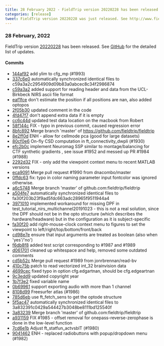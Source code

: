 ```yaml
---
title: 28 February 2022 - FieldTrip version 20220228 has been released
categories: [release]
tweet: FieldTrip version 20220228 was just released. See http://www.fieldtriptoolbox.org/#28-february-2022
---
```


### 28 February, 2022

FieldTrip version [20220228](http://github.com/fieldtrip/fieldtrip/releases/tag/20220228) has been released.
See [GitHub](https://github.com/fieldtrip/fieldtrip/compare/20220216...20220228) for the detailed list of updates.

#### Commits

- [144af92](http://github.com/fieldtrip/fieldtrip/commit/144af92) add ylim to cfg_mp (#1993)
- [337c6e0](http://github.com/fieldtrip/fieldtrip/commit/337c6e0) automatically synchronized identical files to c59a3a2c2954909d09b83a0abcec8c34f2986874
- [c59a3a2](http://github.com/fieldtrip/fieldtrip/commit/c59a3a2) added support for reading header and data from the UCL-Birkbeck NIRS ascii file format
- [eaf1fce](http://github.com/fieldtrip/fieldtrip/commit/eaf1fce) don't estimate the position if all positions are nan, also added optopos
- [2f05b30](http://github.com/fieldtrip/fieldtrip/commit/2f05b30) updated comment in the code
- [4fd47f7](http://github.com/fieldtrip/fieldtrip/commit/4fd47f7) don't append extra data if it is empty
- [cc6c44d](http://github.com/fieldtrip/fieldtrip/commit/cc6c44d) updated test data location on the macbook from Robert
- [58f144c](http://github.com/fieldtrip/fieldtrip/commit/58f144c) FIX - typo in previous commit, caused regression error
- [8bfc892](http://github.com/fieldtrip/fieldtrip/commit/8bfc892) Merge branch 'master' of https://github.com/fieldtrip/fieldtrip
- [8e2ff0d](http://github.com/fieldtrip/fieldtrip/commit/8e2ff0d) ENH - allow for cellmode pca (good for large datasets)
- [80cf0e6](http://github.com/fieldtrip/fieldtrip/commit/80cf0e6) On-fly CSD computation in ft_connectivity_dwpli (#1930)
- [efc2b0c](http://github.com/fieldtrip/fieldtrip/commit/efc2b0c) implement Neuromag SSP similar to montage/balancing for CTF synthetic gradients , see issue #1952 and messed up PR #1984 (#1988)
- [2292d32](http://github.com/fieldtrip/fieldtrip/commit/2292d32) FIX - only add the viewpoint context menu to recent MATLAB versions
- [eca9091](http://github.com/fieldtrip/fieldtrip/commit/eca9091) Merge pull request #1990 from dnacombo/master
- [0ffdc63](http://github.com/fieldtrip/fieldtrip/commit/0ffdc63) fix: typo in color naming parameter input fontcolor was ignored otherwise.
- [a6c5748](http://github.com/fieldtrip/fieldtrip/commit/a6c5748) Merge branch 'master' of github.com:fieldtrip/fieldtrip
- [a504fe7](http://github.com/fieldtrip/fieldtrip/commit/a504fe7) automatically synchronized identical files to fa30f203b23f9ad5fdc663adc28965f9511944a4
- [3971010](http://github.com/fieldtrip/fieldtrip/commit/3971010) implemented workaround for missing DPF in test_tutorial_nirs_multichannel20191023 - this is not a real solution, since the DPF should not be in the opto structure (which describes the hardware/headware) but in the configuration as it is subject-specific
- [fa30f20](http://github.com/fieldtrip/fieldtrip/commit/fa30f20) add right-mouse-clock context menu to figures to set the viewpoint to left/right/top/bottom/front/back
- [cd98e7e](http://github.com/fieldtrip/fieldtrip/commit/cd98e7e) ensure that input arguments are treated as boolean (also when 'yes'/'no')
- [f6db8f8](http://github.com/fieldtrip/fieldtrip/commit/f6db8f8) added test script corresponding to #1987 and #1989
- [d061701](http://github.com/fieldtrip/fieldtrip/commit/d061701) cleaned up whitespace and help, removed some outdated comments
- [cd5b52c](http://github.com/fieldtrip/fieldtrip/commit/cd5b52c) Merge pull request #1989 from jonrbrennan/read-bv
- [410c75b](http://github.com/fieldtrip/fieldtrip/commit/410c75b) patch to read vectorized int_32 brainvision data
- [4699cec](http://github.com/fieldtrip/fieldtrip/commit/4699cec) fixed typo in option cfg.edgartnan, should be cfg.edgeartnan
- [9c3edd9](http://github.com/fieldtrip/fieldtrip/commit/9c3edd9) updated copyright year
- [1b7f3e2](http://github.com/fieldtrip/fieldtrip/commit/1b7f3e2) fixed variable name
- [0b69961](http://github.com/fieldtrip/fieldtrip/commit/0b69961) support exporting audio with more than 1 channel
- [8108d99](http://github.com/fieldtrip/fieldtrip/commit/8108d99) Freesurfer atlas (#1986)
- [785d6eb](http://github.com/fieldtrip/fieldtrip/commit/785d6eb) use ft_fetch_sens to get the optode structure
- [5f5ac47](http://github.com/fieldtrip/fieldtrip/commit/5f5ac47) automatically synchronized identical files to 3a832391c0429a544427b3048be8111bd125540f
- [3a83239](http://github.com/fieldtrip/fieldtrip/commit/3a83239) Merge branch 'master' of github.com:fieldtrip/fieldtrip
- [a931159](http://github.com/fieldtrip/fieldtrip/commit/a931159) FIX #1985 - offset removal for onepass-reverse-zerophase is done in the low-level function
- [7cd6e1b](http://github.com/fieldtrip/fieldtrip/commit/7cd6e1b) Adjust ft_statfun_actvsblT (#1980)
- [9041462](http://github.com/fieldtrip/fieldtrip/commit/9041462) ENH - replaced radiobuttons with popup/dropdown menu (#1982)
